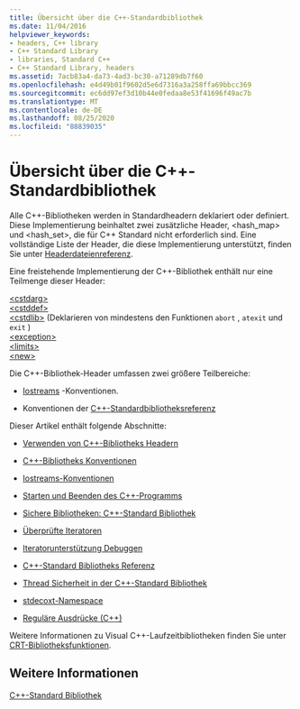 ```yaml
---
title: Übersicht über die C++-Standardbibliothek
ms.date: 11/04/2016
helpviewer_keywords:
- headers, C++ library
- C++ Standard Library
- libraries, Standard C++
- C++ Standard Library, headers
ms.assetid: 7acb83a4-da73-4ad3-bc30-a71289db7f60
ms.openlocfilehash: e4d49b01f9602d5e6d7316a3a258ffa69bbcc369
ms.sourcegitcommit: ec6dd97ef3d10b44e0fedaa8e53f41696f49ac7b
ms.translationtype: MT
ms.contentlocale: de-DE
ms.lasthandoff: 08/25/2020
ms.locfileid: "88839035"
---
```

# <a name="c-standard-library-overview"></a>Übersicht über die C++-Standardbibliothek

Alle C++-Bibliotheken werden in Standardheadern deklariert oder definiert. Diese Implementierung beinhaltet zwei zusätzliche Header, \<hash_map> und \<hash_set>, die für C++ Standard nicht erforderlich sind. Eine vollständige Liste der Header, die diese Implementierung unterstützt, finden Sie unter [Headerdateienreferenz](../standard-library/cpp-standard-library-header-files.md).

Eine freistehende Implementierung der C++-Bibliothek enthält nur eine Teilmenge dieser Header:

[\<cstdarg>](../standard-library/cstdarg.md)\
[\<cstddef>](../standard-library/cstddef.md)\
[\<cstdlib>](../standard-library/cstdlib.md) (Deklarieren von mindestens den Funktionen `abort` , `atexit` und `exit` ) \
[\<exception>](../standard-library/exception.md)\
[\<limits>](../standard-library/limits.md)\
[\<new>](../standard-library/new.md)

Die C++-Bibliothek-Header umfassen zwei größere Teilbereiche:

- [Iostreams](../standard-library/iostreams-conventions.md) -Konventionen.

- Konventionen der [C++-Standardbibliotheksreferenz](../standard-library/cpp-standard-library-reference.md)

Dieser Artikel enthält folgende Abschnitte:

- [Verwenden von C++-Bibliotheks Headern](../standard-library/using-cpp-library-headers.md)

- [C++-Bibliotheks Konventionen](../standard-library/cpp-library-conventions.md)

- [Iostreams-Konventionen](../standard-library/iostreams-conventions.md)

- [Starten und Beenden des C++-Programms](../standard-library/cpp-program-startup-and-termination.md)

- [Sichere Bibliotheken: C++-Standard Bibliothek](../standard-library/safe-libraries-cpp-standard-library.md)

- [Überprüfte Iteratoren](../standard-library/checked-iterators.md)

- [Iteratorunterstützung Debuggen](../standard-library/debug-iterator-support.md)

- [C++-Standard Bibliotheks Referenz](../standard-library/cpp-standard-library-reference.md)

- [Thread Sicherheit in der C++-Standard Bibliothek](../standard-library/thread-safety-in-the-cpp-standard-library.md)

- [stdecoxt-Namespace](../standard-library/stdext-namespace.md)

- [Reguläre Ausdrücke (C++)](../standard-library/regular-expressions-cpp.md)

Weitere Informationen zu Visual C++-Laufzeitbibliotheken finden Sie unter [CRT-Bibliotheksfunktionen](../c-runtime-library/crt-library-features.md).

## <a name="see-also"></a>Weitere Informationen

[C++-Standard Bibliothek](../standard-library/cpp-standard-library-reference.md)
